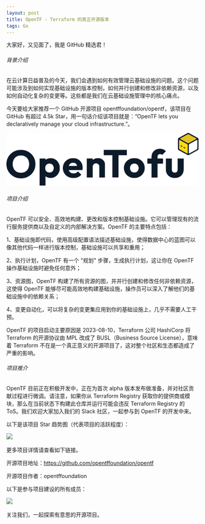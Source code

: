 ```yaml
---
layout: post
title: OpenTF - Terraform 的真正开源版本
tags: Go
---
```


大家好，又见面了，我是 GitHub 精选君！

###### 背景介绍

在云计算日益普及的今天，我们会遇到如何有效管理云基础设施的问题。这个问题可能涉及到如何实现基础设施的版本控制，如何并行创建和修改非依赖资源，以及如何自动化复杂的变更等。这些都是我们在云基础设施管理中的核心痛点。

今天要给大家推荐一个 GitHub 开源项目 opentffoundation/opentf，该项目在 GitHub 有超过 4.5k Star，用一句话介绍该项目就是：“OpenTF lets you declaratively manage your cloud infrastructure.”。


![](https://raw.githubusercontent.com/opentffoundation/brand-artifacts/main/full/transparent/SVG/on-light.svg)

###### 项目介绍

OpenTF 可以安全、高效地构建、更改和版本控制基础设施。它可以管理现有的流行服务提供商以及自定义的内部解决方案。OpenTF 的主要特点包括：

1、基础设施即代码，使用高级配置语法描述基础设施，使得数据中心的蓝图可以像其他代码一样进行版本控制，基础设施可以共享和重用；

2、执行计划，OpenTF 有一个 "规划" 步骤，生成执行计划，这让你在 OpenTF 操作基础设施时避免任何意外；

3、资源图，OpenTF 构建了所有资源的图，并并行创建和修改任何非依赖资源，这使得 OpenTF 能够尽可能高效地构建基础设施，操作员可以深入了解他们的基础设施中的依赖关系；

4、变更自动化，可以将复杂的变更集应用到你的基础设施上，几乎不需要人工干预。

OpenTF 的项目启动主要原因是 2023-08-10，Terraform 公司 HashiCorp 将 Terraform 的开源协议由 MPL 改成了 BUSL（Business Source License），意味着 Terraform 不在是一个真正意义的开源项目了，这对整个社区和生态都造成了严重的影响。

###### 项目推介

OpenTF 目前正在积极开发中，正在为首次 alpha 版本发布做准备，并对社区贡献过程进行微调。请注意，如果你从 Terraform Registry 获取你的提供商或模块，那么在当前状态下构建此仓库并运行可能会违反 Terraform Registry 的 ToS。我们欢迎大家加入我们的 Slack 社区，一起参与到 OpenTF 的开发中来。

以下是该项目 Star 趋势图（代表项目的活跃程度）：

![](https://api.star-history.com/svg?repos=opentffoundation/opentf&type=Timeline)

更多项目详情请查看如下链接。

开源项目地址：https://github.com/opentffoundation/opentf 

开源项目作者：opentffoundation

以下是参与项目建设的所有成员：

![](https://contrib.rocks/image?repo=opentffoundation/opentf)

关注我们，一起探索有意思的开源项目。


